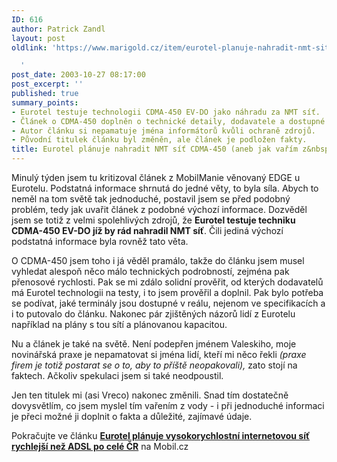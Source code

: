 ```yaml
---
ID: 616
author: Patrick Zandl
layout: post
oldlink: 'https://www.marigold.cz/item/eurotel-planuje-nahradit-nmt-sit-cdma-450-aneb-jak-varim-z-vody-ja

  '
post_date: 2003-10-27 08:17:00
post_excerpt: ''
published: true
summary_points:
- Eurotel testuje technologii CDMA-450 EV-DO jako náhradu za NMT síť.
- Článek o CDMA-450 doplněn o technické detaily, dodavatele a dostupné terminály.
- Autor článku si nepamatuje jména informátorů kvůli ochraně zdrojů.
- Původní titulek článku byl změněn, ale článek je podložen fakty.
title: Eurotel plánuje nahradit NMT síť CDMA-450 (aneb jak vařím z&nbsp;vody já)
---
```


<p>
Minulý týden jsem tu kritizoval článek z MobilManie věnovaný EDGE u Eurotelu. Podstatná informace shrnutá do jedné věty, to byla síla. Abych to neměl na tom světě tak jednoduché, postavil jsem se před podobný problém, tedy jak uvařit článek z podobné výchozí informace. Dozvěděl jsem se totiž z velmi spolehlivých zdrojů, že <STRONG>Eurotel testuje techniku CDMA-450 EV-DO jíž by rád nahradil NMT síť</STRONG>. Čili jediná výchozí podstatná informace byla rovněž tato věta. </p>

<p>
O CDMA-450 jsem toho i já věděl pramálo, takže do článku jsem musel vyhledat alespoň něco málo technických podrobností, zejména pak přenosové rychlosti. Pak se mi zdálo solidní prověřit, od kterých dodavatelů má Eurotel technologii na testy, i to jsem prověřil a doplnil. Pak bylo potřeba se podívat, jaké terminály jsou dostupné v reálu, nejenom ve specifikacích a i to putovalo do článku. Nakonec pár zjištěných názorů lidí z Eurotelu například na plány s tou sítí a plánovanou kapacitou. </p>

<p>
Nu a článek je také na světě. Není podepřen jménem Valeskiho, moje novinářská praxe je nepamatovat si jména lidí, kteří mi něco řekli <EM>(praxe firem je totiž postarat se o to, aby to příště neopakovali),</EM> zato stojí na faktech. Ačkoliv spekulaci jsem si také neodpoustil. </p>

<p>
Jen ten titulek mi (asi Vreco) nakonec změnili. Snad tím dostatečně dovysvětlím, co jsem myslel tím vařením z vody - i při jednoduché informaci je přeci možné ji doplnit o fakta a důležité, zajímavé údaje. </p>

<p>
Pokračujte ve článku <A href="http://mobil.idnes.cz/mobilni_komunikace/mobilni_technologie/cdma450031026.html" target=_blank><STRONG>Eurotel plánuje vysokorychlostní internetovou síť rychlejší než ADSL po celé ČR</STRONG></A> na Mobil.cz</p>